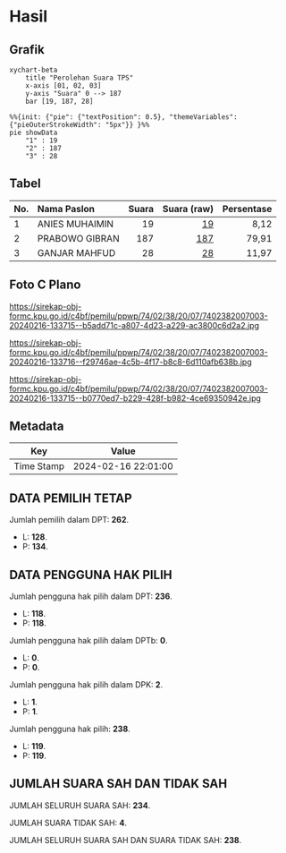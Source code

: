 # Hasil

## Grafik

```mermaid
xychart-beta
    title "Perolehan Suara TPS"
    x-axis [01, 02, 03]
    y-axis "Suara" 0 --> 187
    bar [19, 187, 28]
```

```mermaid
%%{init: {"pie": {"textPosition": 0.5}, "themeVariables": {"pieOuterStrokeWidth": "5px"}} }%%
pie showData
    "1" : 19
    "2" : 187
    "3" : 28
```

## Tabel

| No. | Nama Paslon    | Suara | Suara (raw) | Persentase |
|:--- |:-------------- | -----:| -----------:| ----------:|
| 1   | ANIES MUHAIMIN | 19    | [19][p-1]   | 8,12       |
| 2   | PRABOWO GIBRAN | 187   | [187][p-2]  | 79,91      |
| 3   | GANJAR MAHFUD  | 28    | [28][p-3]   | 11,97      |


[p-1]: https://github.com/gigit-pemilu/pemilu-2024-74-sulawesi-tenggara/blob/main/pilpres/hitung-suara/sub/74-sulawesi-tenggara/sub/02-konawe/sub/38-padangguni/sub/2007-langgea/sub/003-tps/sub/paslon-1.txt
[p-2]: https://github.com/gigit-pemilu/pemilu-2024-74-sulawesi-tenggara/blob/main/pilpres/hitung-suara/sub/74-sulawesi-tenggara/sub/02-konawe/sub/38-padangguni/sub/2007-langgea/sub/003-tps/sub/paslon-2.txt
[p-3]: https://github.com/gigit-pemilu/pemilu-2024-74-sulawesi-tenggara/blob/main/pilpres/hitung-suara/sub/74-sulawesi-tenggara/sub/02-konawe/sub/38-padangguni/sub/2007-langgea/sub/003-tps/sub/paslon-3.txt

## Foto C Plano

https://sirekap-obj-formc.kpu.go.id/c4bf/pemilu/ppwp/74/02/38/20/07/7402382007003-20240216-133715--b5add71c-a807-4d23-a229-ac3800c6d2a2.jpg

https://sirekap-obj-formc.kpu.go.id/c4bf/pemilu/ppwp/74/02/38/20/07/7402382007003-20240216-133716--f29746ae-4c5b-4f17-b8c8-6d110afb638b.jpg

https://sirekap-obj-formc.kpu.go.id/c4bf/pemilu/ppwp/74/02/38/20/07/7402382007003-20240216-133715--b0770ed7-b229-428f-b982-4ce69350942e.jpg


## Metadata

| Key        | Value               |
| ---------- | ------------------- |
| Time Stamp | 2024-02-16 22:01:00 |


## DATA PEMILIH TETAP

Jumlah pemilih dalam DPT: **262**.
 * L: **128**.
 * P: **134**.

## DATA PENGGUNA HAK PILIH

Jumlah pengguna hak pilih dalam DPT: **236**.
 * L: **118**.
 * P: **118**.

Jumlah pengguna hak pilih dalam DPTb: **0**.
 * L: **0**.
 * P: **0**.

Jumlah pengguna hak pilih dalam DPK: **2**.
 * L: **1**.
 * P: **1**.

Jumlah pengguna hak pilih: **238**.
 * L: **119**.
 * P: **119**.

## JUMLAH SUARA SAH DAN TIDAK SAH

JUMLAH SELURUH SUARA SAH: **234**.

JUMLAH SUARA TIDAK SAH: **4**.

JUMLAH SELURUH SUARA SAH DAN SUARA TIDAK SAH: **238**.


